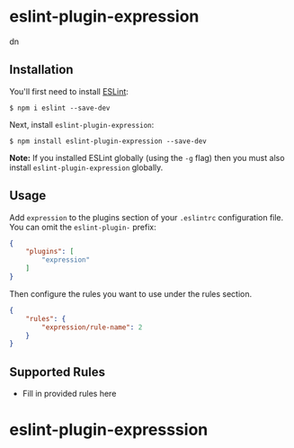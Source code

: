 # eslint-plugin-expression

dn

## Installation

You'll first need to install [ESLint](http://eslint.org):

```
$ npm i eslint --save-dev
```

Next, install `eslint-plugin-expression`:

```
$ npm install eslint-plugin-expression --save-dev
```

**Note:** If you installed ESLint globally (using the `-g` flag) then you must also install `eslint-plugin-expression` globally.

## Usage

Add `expression` to the plugins section of your `.eslintrc` configuration file. You can omit the `eslint-plugin-` prefix:

```json
{
    "plugins": [
        "expression"
    ]
}
```


Then configure the rules you want to use under the rules section.

```json
{
    "rules": {
        "expression/rule-name": 2
    }
}
```

## Supported Rules

* Fill in provided rules here





# eslint-plugin-expresssion
